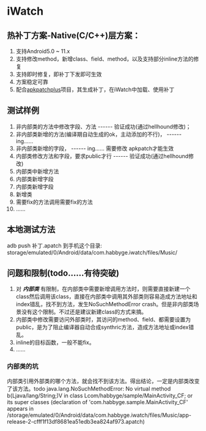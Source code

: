 # iWatch
## 热补丁方案-Native(C/C++)层方案：
1. 支持Android5.0 ~ 11.x
2. 支持修改method，新增class、field、method，以及支持部分inline方法的修复
3. 支持即时修复，即补丁下发即可生效
4. 方案稳定可靠
5. 配合[apkpatchplus](https://github.com/habbyge/apkpatchplus)项目，其生成补丁，在iWatch中加载、使用补丁

## 测试样例
1. 非内部类的方法中修改字段、方法 ------ 验证成功(通过hellhound修改)；
2. 非内部类新增的方法(编译期自动生成的ok，主动添加的不行)， ------ ing......
3. 非内部类新增的字段， ------ ing...... 需要修改 apkpatch才能生效
4. 内部类修改方法和字段，要求public才行 ------ 验证成功(通过hellhound修改)
5. 内部类中新增方法
6. 内部类新增字段
7. 内部类新增字段
8. 新增类
9. 需要fix的方法调用需要fix的方法
10. ......

## 本地测试方法
adb push 补丁.apatch 到手机这个目录: storage/emulated/0/Android/data/com.habbyge.iwatch/files/Music/

## 问题和限制(todo......有待突破)
1. 对 ***内部类*** 有限制，在内部类中需要新增调用方法时，则需要直接新建一个class然后调用该class，直接在内部类中调用其外部类则容易造成方法地址和index错乱，找不到方法，发生NoSuchMethodError crash。但是非内部类场景没有这个限制。不过还是建议新建class的方式来搞。
2. 内部类中修改需要访问外部类时，其访问的method、field、都需要设置为public，是为了阻止编译器自动合成synthric方法，造成方法地址或index错乱。
3. inline的目标函数，一般不能fix。
4. ......

### 内部类的坑
内部类引用外部类的哪个方法，就会找不到该方法。得出结论，一定是内部类改变了该方法。todo
java.lang.NoSuchMethodError: No virtual method b(Ljava/lang/String;)V in class Lcom/habbyge/sample/MainActivity_CF; or its super classes (declaration of 'com.habbyge.sample.MainActivity_CF' appears in /storage/emulated/0/Android/data/com.habbyge.iwatch/files/Music/app-release-2-cfff1f13df8681ea51edb3ea824af973.apatch)